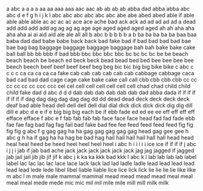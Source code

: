 a abc
a a
a a
aa aa
aaa aaa
aac aac
ab ab
ab ab
abba dad
abba abba
abc abc d e f g h i j k l
abc abc
abc abc
abc abc
abe abe
abed abed
able if able able
able able
ac ac
ac ac
ace ace
ache bad
ack ack
ad ad
ad ad
ad a dead
add add
add add
ag ag
ag ag
age age
aged aged
aged aged
ah ah
aha aha
aha aha
ai ai
aid aid
ale ale
all all
b abc
b b
b b
b a b
ba ba
ba ba ba
baa baa
baba dad dad
babe babe
back back
bad fake
bad if bad bad
bad bad
bae bae
bag bag
baggage baggage
baggage baggage
bah bah
bake bake cake
ball ball
bb bb
bbb if bad bbb
bbc bbc
bbc bbc
bc bc
bc bc
be be
beach beach
beach be beach ed
beck beck
bead bead
bed bed
bee bee
bee bee
beech beech
beef beef
beef beef
beg beg
bic bic
big big
bike bike
c abc
c c
c c
ca ca
ca ca
ca fake
cab cab
cab cab
cab cab
cabbage cabbage
caca bad
cad bad dad
cage cage
cake bake cake
call call
cbb cbb
cbb cbb
cc cc
cc cc
cc cc
ccc ccc
cel cel
cell cell
cell cell
cell cell
chad chad
child child
child fake dad
d abc d
d d
dab dab
dab dab
dab dab
dad abba
dada if if if if if if if if
dag dag
dag dag
dag dag
dd dd
dead dead
deck deck
deck deck
deaf bad able head
dell dell
dell dell
dial dial
dick dick
dick dick
dig dig
dill dill
e abc d e
e if e big big big
each be if
ebb fade
ed ed
ee ee
eff eff
eff eff
efface efface
f abc e f
fab fab
fab fab
face face
face head
fad fad
fade ebb
fae fae
fag bad
fag fag
fail bad
fake bad
fee fee
feed feed
feed feed
fig fig
fig fig
g abc f g
gag gag ha ha
gag gag
gag gag
gag head gag
gee gee
h abc g h
ha if gag ha ha
hag be bad hag
hail hail
hail hail
hall hall
head head
heal heal
heed be heed
heel heel
heel heel
i abc h i
i i
i i
ice ice
if if if if
j abc i j
j i
jab if jab bad ache
jack jack
jack jack
jack jack
jag jag
jagged if jagged jab
jail jail
jib jib
jif jif
k abc j k
ka ka
kkk bad kkk
l abc k l
lab lab
lab lab
label label
lac lac
lac lac
lace lace
lack lack
lad lad
ladle ladle
lead lead
lead lead
lead lead
lede lede
libel libel
liable liable
lice lice
lick lick
lie lie
lie lie
like like
m abc l m
male male
mammal mammal
mead mead
mead mead
meal meal
meal meal
mede mede
mic mic
mil mil
mile mile
mill mill
milk milk
